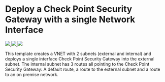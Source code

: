 # Deploy a Check Point Security Gateway with a single Network Interface

<a href="https://portal.azure.com/#create/Microsoft.Template/uri/https%3A%2F%2Fraw.githubusercontent.com%2Fchkp-zegman%2Fazure-quickstart-templates%2Fmaster%2Fcheckpoint-single-nic%2Fazuredeploy.json" target="_blank">
    <img src="http://azuredeploy.net/deploybutton.png"/>
</a>
<a href="http://armviz.io/#/?load=https%3A%2F%2Fraw.githubusercontent.com%2FAzure%2Fazure-quickstart-templates%2Fmaster%2Fcheckpoint-single-nic%2Fazuredeploy.json" target="_blank">
    <img src="http://armviz.io/visualizebutton.png"/>
</a>

<a href="http://armviz.io/#/?load=https%3A%2F%2Fraw.githubusercontent.com%2Fchkp-zegman%2Fazure-quickstart-templates%2Fmaster%2Fcheckpoint-single-nic%2Fazuredeploy.json" target="_blank">
    <img src="http://armviz.io/visualizebutton.png"/>
</a>

This template creates a VNET with 2 subnets (external and internal) and deploys a single interface Check Point Security Gateway into the external subnet. The internal subnet has 3 routes all pointing to the Check Point Security Gateway: A default route, a route to the external subnet and a route to an on premise network.
